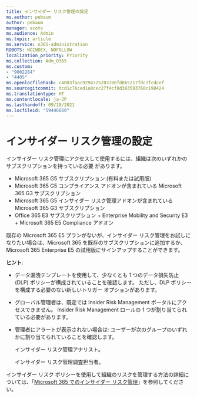 ```yaml
---
title: インサイダー リスク管理の設定
ms.author: pebaum
author: pebaum
manager: scotv
ms.audience: Admin
ms.topic: article
ms.service: o365-administration
ROBOTS: NOINDEX, NOFOLLOW
localization_priority: Priority
ms.collection: Adm_O365
ms.custom:
- "9002284"
- "4405"
ms.openlocfilehash: c4003faac9294725283786fd865217fdc7fcdcef
ms.sourcegitcommit: dcd1c76ced1a0cec27f4cf8d383593760c198424
ms.translationtype: HT
ms.contentlocale: ja-JP
ms.lasthandoff: 09/18/2021
ms.locfileid: "59446660"
---
```

# <a name="set-up-insider-risk-management"></a>インサイダー リスク管理の設定

インサイダー リスク管理にアクセスして使用するには、組織は次のいずれかのサブスクリプションを持っている必要 があります。

- Microsoft 365 G5 サブスクリプション (有料または試用版)
- Microsoft 365 G5 コンプライアンス アドオンが含まれている Microsoft 365 G3 サブスクリプション
- Microsoft 365 G5 インサイダー リスク管理アドオンが含まれている Microsoft 365 G3 サブスクリプション
- Office 365 E3 サブスクリプション + Enterprise Mobility and Security E3 + Microsoft 365 E5 Compliance アドオン

既存の Microsoft 365 E5 プランがないが、インサイダー リスク管理をお試しになりたい場合は、Microsoft 365 を既存のサブスクリプションに追加するか、Microsoft 365 Enterprise E5 の試用版にサインアップすることができます。

**ヒント**:

- データ漏洩テンプレートを使用して、少なくとも 1 つのデータ損失防止 (DLP) ポリシーが構成されていることを確認します。 ただし、DLP ポリシーを構成する必要のない新しいトリガー オプションがあります。

- グローバル管理者は、既定では Insider Risk Management ポータルにアクセスできません。 Insider Risk Management ロールの 1 つが割り当てられている必要があります。

- 管理者にアラートが表示されない場合は: ユーザーが次のグループのいずれかに割り当てられていることを確認します。

    インサイダー リスク管理アナリスト。

    インサイダー リスク管理調査担当者。

インサイダー リスク ポリシーを使用して組織のリスクを管理する方法の詳細については、「[Microsoft 365 でのインサイダー リスク管理](https://docs.microsoft.com/microsoft-365/compliance/insider-risk-management)」を参照してください。
